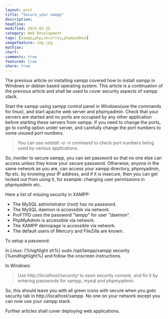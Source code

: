 ```yaml
---
layout: post
title: "Secure your xampp"
description: 
headline: 
modified: 2015-02-25
category: Web Development
tags: [xampp,php,security,phpmyadmin]
imagefeature: img.jpg
mathjax: 
chart: 
comments: true
featured: true
share: true
---
```

The previous article on installing xampp covered how to install xampp in Windows or debian based operating system. This article is a continuation of the previous article and shall be used to cover security aspects of xampp stack.

Start the xampp using xampp control panel in Windows(use the commands for linux), and start apache web server and phpmyadmin. Check that your servers are started and no ports are occupied by any other application before starting these servers from xampp. If you need to change the ports, go to config option under server, and carefully change the port numbers to some unused port numbers.

>You can use *netstat -a -n* command to check port numbers being used by various applications.

So, inorder to secure xampp, you can set password so that no one else can access unless they know your secure password. Otherwise, anyone in the same network as you are, can access your xampp directory, phpmyadmin, ftp etc. by knowing your IP address, and if it is insecure, then you can get locked out from using it, for example: changing user permissions in phpmyadmin etc.

Here a list of missing security in XAMPP:
<ul>
<li>The MySQL administrator (root) has no password.</li>
<li>The MySQL daemon is accessible via network.</li>
<li>ProFTPD uses the password "lampp" for user "daemon".</li>
<li>PhpMyAdmin is accessible via network.</li>
<li>The XAMPP demopage is accessible via network.</li>
<li>The default users of Mercury and FileZilla are known.</li>
</ul>
To setup a password:

In *Linux*:
{%highlight sh%}
sudo /opt/lampp/xampp security
{%endhighlight%}
and follow the onscreen instructions.

In *Windows*:

>Use  *http://localhost/security/* to open security console, and fix it by entering passwords for xampp, mysql and phpmyadmin.

So, this should leave you with all green icons with secure when you goto security tab in http://localhost/xampp. No one on your network except you can now use your xampp stack. 

Further articles shall cover deploying web applications.